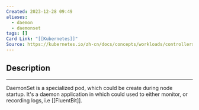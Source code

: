 ```yaml
---
Created: 2023-12-28 09:49
aliases:
  - daemon
  - daemonset
tags: []
Card Link: "[[Kubernetes]]"
Source: https://kubernetes.io/zh-cn/docs/concepts/workloads/controllers/daemonset/
---
```

## Description
---

DaemonSet is a specialized pod, which could be create during node startup. It's a daemon application in which could used to either monitor, or recording logs, i.e [[FluentBit]].
